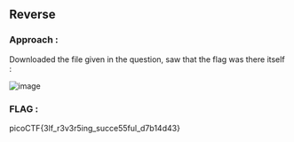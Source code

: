 ## Reverse

### Approach : 

Downloaded the file given in the question, saw that the flag was there itself :

![image](https://github.com/parthhhhh21/picoCTF-writeups/assets/148140667/a3c113dc-a97a-4afb-ac85-bcda33ebddfe)

### FLAG : 

picoCTF{3lf_r3v3r5ing_succe55ful_d7b14d43}
